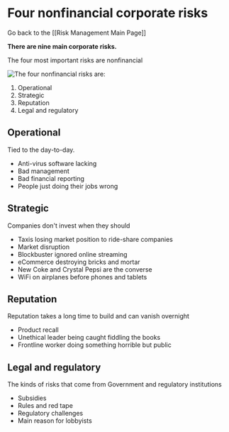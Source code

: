 # Four nonfinancial corporate risks

Go back to the [[Risk Management Main Page]]

**There are nine main corporate risks.**

The four most important risks are nonfinancial

![The four nonfinancial risks are:](https://i.imgur.com/MMVTAIY.png)

1. Operational
2. Strategic
3. Reputation
4. Legal and regulatory

## Operational

Tied to the day-to-day. 

- Anti-virus software lacking
- Bad management
- Bad financial reporting
- People just doing their jobs wrong

## Strategic

Companies don't invest when they should

- Taxis losing market position to ride-share companies
- Market disruption
- Blockbuster ignored online streaming
- eCommerce destroying bricks and mortar
- New Coke and Crystal Pepsi are the converse
- WiFi on airplanes before phones and tablets

## Reputation

Reputation takes a long time to build and can vanish overnight

- Product recall
- Unethical leader being caught fiddling the books
- Frontline worker doing something horrible but public

## Legal and regulatory

The kinds of risks that come from Government and regulatory institutions

- Subsidies
- Rules and red tape
- Regulatory challenges
- Main reason for lobbyists